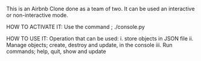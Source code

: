 This is an Airbnb Clone done as a team of two. It can be used an interactive or non-interactive mode.

HOW TO ACTIVATE IT:
Use the command ; ./console.py

HOW TO USE IT:
Operation that can be used:
 i. store objects in JSON file
 ii. Manage objects; create, destroy and update, in the console
 iii. Run commands; help, quit, show and update

